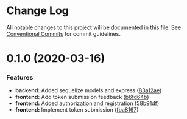 # Change Log

All notable changes to this project will be documented in this file.
See [Conventional Commits](https://conventionalcommits.org) for commit guidelines.

# 0.1.0 (2020-03-16)


### Features

* **backend:** Added sequelize models and express ([83a12ae](https://github.com/gergof/matrix-token-registration/commit/83a12ae58d44efb04ff513f1364f4938346ee8ec))
* **frontend:** Add token submission feedback ([b6fd64b](https://github.com/gergof/matrix-token-registration/commit/b6fd64b2ad9fc1de77f533e26ec3dd2394b3595a))
* **frontend:** Added authorization and registration ([58b91df](https://github.com/gergof/matrix-token-registration/commit/58b91dff03deb69ed8946372017567f362f8e586))
* **frontend:** Implement token submission ([fba8167](https://github.com/gergof/matrix-token-registration/commit/fba8167ea712db6f6cfd02135b7c5585fccab4d6))
